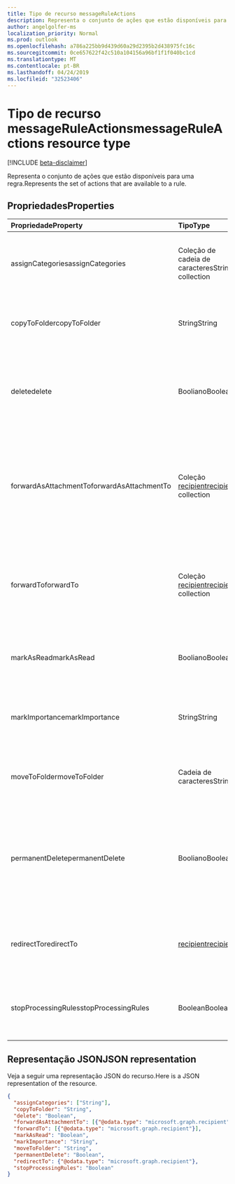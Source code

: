 ```yaml
---
title: Tipo de recurso messageRuleActions
description: Representa o conjunto de ações que estão disponíveis para uma regra.
author: angelgolfer-ms
localization_priority: Normal
ms.prod: outlook
ms.openlocfilehash: a786a225bb9d439d60a29d2395b2d438975fc16c
ms.sourcegitcommit: 0ce657622f42c510a104156a96bf1f1f040bc1cd
ms.translationtype: MT
ms.contentlocale: pt-BR
ms.lasthandoff: 04/24/2019
ms.locfileid: "32523406"
---
```

# <a name="messageruleactions-resource-type"></a><span data-ttu-id="fc4fe-103">Tipo de recurso messageRuleActions</span><span class="sxs-lookup"><span data-stu-id="fc4fe-103">messageRuleActions resource type</span></span>

[!INCLUDE [beta-disclaimer](../../includes/beta-disclaimer.md)]

<span data-ttu-id="fc4fe-104">Representa o conjunto de ações que estão disponíveis para uma regra.</span><span class="sxs-lookup"><span data-stu-id="fc4fe-104">Represents the set of actions that are available to a rule.</span></span>

## <a name="properties"></a><span data-ttu-id="fc4fe-105">Propriedades</span><span class="sxs-lookup"><span data-stu-id="fc4fe-105">Properties</span></span>
| <span data-ttu-id="fc4fe-106">Propriedade</span><span class="sxs-lookup"><span data-stu-id="fc4fe-106">Property</span></span>     | <span data-ttu-id="fc4fe-107">Tipo</span><span class="sxs-lookup"><span data-stu-id="fc4fe-107">Type</span></span>   |<span data-ttu-id="fc4fe-108">Descrição</span><span class="sxs-lookup"><span data-stu-id="fc4fe-108">Description</span></span>|
|:---------------|:--------|:----------|
| <span data-ttu-id="fc4fe-109">assignCategories</span><span class="sxs-lookup"><span data-stu-id="fc4fe-109">assignCategories</span></span> | <span data-ttu-id="fc4fe-110">Coleção de cadeia de caracteres</span><span class="sxs-lookup"><span data-stu-id="fc4fe-110">String collection</span></span> | <span data-ttu-id="fc4fe-111">Uma lista de categorias a serem atribuídas a uma mensagem.</span><span class="sxs-lookup"><span data-stu-id="fc4fe-111">A list of categories to be assigned to a message.</span></span> |
| <span data-ttu-id="fc4fe-112">copyToFolder</span><span class="sxs-lookup"><span data-stu-id="fc4fe-112">copyToFolder</span></span> | <span data-ttu-id="fc4fe-113">String</span><span class="sxs-lookup"><span data-stu-id="fc4fe-113">String</span></span> | <span data-ttu-id="fc4fe-114">O ID de uma pasta para a qual uma mensagem deve ser copiada.</span><span class="sxs-lookup"><span data-stu-id="fc4fe-114">The ID of a folder that a message is to be copied to.</span></span> |
| <span data-ttu-id="fc4fe-115">delete</span><span class="sxs-lookup"><span data-stu-id="fc4fe-115">delete</span></span> | <span data-ttu-id="fc4fe-116">Booliano</span><span class="sxs-lookup"><span data-stu-id="fc4fe-116">Boolean</span></span> | <span data-ttu-id="fc4fe-117">Indica se uma mensagem deve ser movida para a pasta Itens Excluídos.</span><span class="sxs-lookup"><span data-stu-id="fc4fe-117">Indicates whether a message should be moved to the Deleted Items folder.</span></span> |
| <span data-ttu-id="fc4fe-118">forwardAsAttachmentTo</span><span class="sxs-lookup"><span data-stu-id="fc4fe-118">forwardAsAttachmentTo</span></span> | <span data-ttu-id="fc4fe-119">Coleção [recipient](recipient.md)</span><span class="sxs-lookup"><span data-stu-id="fc4fe-119">[recipient](recipient.md) collection</span></span> | <span data-ttu-id="fc4fe-120">Os endereços de email dos destinatários para os quais uma mensagem deve ser encaminhada como um anexo.</span><span class="sxs-lookup"><span data-stu-id="fc4fe-120">The email addresses of the recipients to which a message should be forwarded as an attachment.</span></span> |
| <span data-ttu-id="fc4fe-121">forwardTo</span><span class="sxs-lookup"><span data-stu-id="fc4fe-121">forwardTo</span></span> | <span data-ttu-id="fc4fe-122">Coleção [recipient](recipient.md)</span><span class="sxs-lookup"><span data-stu-id="fc4fe-122">[recipient](recipient.md) collection</span></span> | <span data-ttu-id="fc4fe-123">Os endereços de email dos destinatários para os quais uma mensagem deve ser encaminhada.</span><span class="sxs-lookup"><span data-stu-id="fc4fe-123">The email addresses of the recipients to which a message should be forwarded.</span></span> |
| <span data-ttu-id="fc4fe-124">markAsRead</span><span class="sxs-lookup"><span data-stu-id="fc4fe-124">markAsRead</span></span> | <span data-ttu-id="fc4fe-125">Booliano</span><span class="sxs-lookup"><span data-stu-id="fc4fe-125">Boolean</span></span> | <span data-ttu-id="fc4fe-126">Indica se uma mensagem deve ser marcada como lida.</span><span class="sxs-lookup"><span data-stu-id="fc4fe-126">Indicates whether a message should be marked as read.</span></span> |
| <span data-ttu-id="fc4fe-127">markImportance</span><span class="sxs-lookup"><span data-stu-id="fc4fe-127">markImportance</span></span> | <span data-ttu-id="fc4fe-128">String</span><span class="sxs-lookup"><span data-stu-id="fc4fe-128">String</span></span> | <span data-ttu-id="fc4fe-129">Define a importância da mensagem, que pode ser: `low`, `normal`, `high`.</span><span class="sxs-lookup"><span data-stu-id="fc4fe-129">Sets the importance of the message, which can be: `low`, `normal`, `high`.</span></span> |
| <span data-ttu-id="fc4fe-130">moveToFolder</span><span class="sxs-lookup"><span data-stu-id="fc4fe-130">moveToFolder</span></span> |  <span data-ttu-id="fc4fe-131">Cadeia de caracteres</span><span class="sxs-lookup"><span data-stu-id="fc4fe-131">String</span></span>| <span data-ttu-id="fc4fe-132">O ID da pasta para a qual uma mensagem será movida.</span><span class="sxs-lookup"><span data-stu-id="fc4fe-132">The ID of the folder that a message will be moved to.</span></span> |
| <span data-ttu-id="fc4fe-133">permanentDelete</span><span class="sxs-lookup"><span data-stu-id="fc4fe-133">permanentDelete</span></span> | <span data-ttu-id="fc4fe-134">Booliano</span><span class="sxs-lookup"><span data-stu-id="fc4fe-134">Boolean</span></span> | <span data-ttu-id="fc4fe-135">Indica se uma mensagem deve ser excluída permanentemente e não salva na pasta Itens Excluídos.</span><span class="sxs-lookup"><span data-stu-id="fc4fe-135">Indicates whether a message should be permanently deleted and not saved to the Deleted Items folder.</span></span> |
| <span data-ttu-id="fc4fe-136">redirectTo</span><span class="sxs-lookup"><span data-stu-id="fc4fe-136">redirectTo</span></span> | [<span data-ttu-id="fc4fe-137">recipient</span><span class="sxs-lookup"><span data-stu-id="fc4fe-137">recipient</span></span>](recipient.md) | <span data-ttu-id="fc4fe-138">Os endereço de email para o qual uma mensagem deve ser redirecionada.</span><span class="sxs-lookup"><span data-stu-id="fc4fe-138">The email address to which a message should be redirected.</span></span> |
| <span data-ttu-id="fc4fe-139">stopProcessingRules</span><span class="sxs-lookup"><span data-stu-id="fc4fe-139">stopProcessingRules</span></span> | <span data-ttu-id="fc4fe-140">Boolean</span><span class="sxs-lookup"><span data-stu-id="fc4fe-140">Boolean</span></span> | <span data-ttu-id="fc4fe-141">Indica se regras subsequentes devem ser avaliadas.</span><span class="sxs-lookup"><span data-stu-id="fc4fe-141">Indicates whether subsequent rules should be evaluated.</span></span> |


## <a name="json-representation"></a><span data-ttu-id="fc4fe-142">Representação JSON</span><span class="sxs-lookup"><span data-stu-id="fc4fe-142">JSON representation</span></span>
<span data-ttu-id="fc4fe-143">Veja a seguir uma representação JSON do recurso.</span><span class="sxs-lookup"><span data-stu-id="fc4fe-143">Here is a JSON representation of the resource.</span></span>

<!-- {
  "blockType": "resource",
  "optionalProperties": [
   ],
  "@odata.type": "microsoft.graph.messageRuleActions"
}-->

```json
{
  "assignCategories": ["String"],
  "copyToFolder": "String",
  "delete": "Boolean",
  "forwardAsAttachmentTo": [{"@odata.type": "microsoft.graph.recipient"}],
  "forwardTo": [{"@odata.type": "microsoft.graph.recipient"}],
  "markAsRead": "Boolean",
  "markImportance": "String",
  "moveToFolder": "String",
  "permanentDelete": "Boolean",
  "redirectTo": {"@odata.type": "microsoft.graph.recipient"},
  "stopProcessingRules": "Boolean"
}

```

<!-- uuid: 8fcb5dbc-d5aa-4681-8e31-b001d5168d79
2015-10-25 14:57:30 UTC -->
<!--
{
  "type": "#page.annotation",
  "description": "messageRuleActions resource",
  "keywords": "",
  "section": "documentation",
  "tocPath": "",
  "suppressions": [
    "Error: /api-reference/beta/resources/messageruleactions.md:\r\n      Exception processing links.\r\n    System.ArgumentException: Link Definition was null. Link text: !INCLUDE [beta-disclaimer](../../includes/beta-disclaimer.md)\r\n      at ApiDoctor.Validation.DocFile.get_LinkDestinations()\r\n      at ApiDoctor.Validation.DocSet.ValidateLinks(Boolean includeWarnings, String[] relativePathForFiles, IssueLogger issues, Boolean requireFilenameCaseMatch, Boolean printOrphanedFiles)"
  ]
}
-->
